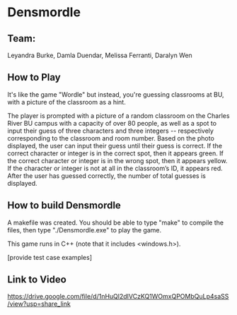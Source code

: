 # Densmordle

## Team:
Leyandra Burke, Damla Duendar, Melissa Ferranti, Daralyn Wen

## How to Play
It's like the game "Wordle" but instead, you're guessing classrooms at BU, with a picture of the classroom as a hint.

The player is prompted with a picture of a random classroom on the Charles River BU campus with a capacity of over 80 people, as well as a spot to input their guess of three characters and three integers -- respectively corresponding to the classroom and room number. Based on the photo displayed, the user can input their guess until their guess is correct. If the correct character or integer is in the correct spot, then it appears green. If the correct character or integer is in the wrong spot, then it appears yellow. If the character or integer is not at all in the classroom’s ID, it appears red. After the user has guessed correctly, the number of total guesses is displayed.

## How to build Densmordle
A makefile was created. You should be able to type "make" to compile the files, then type "./Densmordle.exe" to play the game.

This game runs in C++ (note that it includes <windows.h>). 

[provide test case examples]

## Link to Video
https://drive.google.com/file/d/1nHuQl2dIVCzKQ1WOmxQPOMbQuLp4saSS/view?usp=share_link
